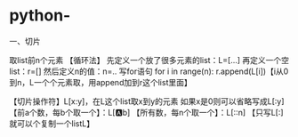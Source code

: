 # python-

一、切片

取list前n个元素
【循环法】
先定义一个放了很多元素的list：L=[...]
再定义一个空list：r=[]
然后定义n的值：n=..
写for语句
for i in range(n):
   r.append(L[i])【i从0到n，L一个个元素取，用append加到r这个list里面】
   
【切片操作符】L[x:y]，在L这个list取x到y的元素
如果x是0则可以省略写成L[:y]
【前a个数，每b个取一个】：L[:a:b]
【所有数，每n个取一个】：L[::n]
【只写L[:]就可以个复制一个listL】
